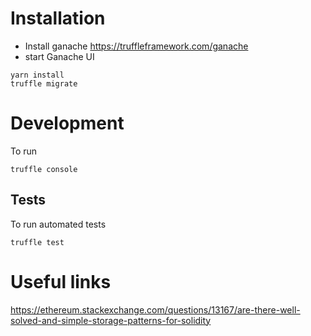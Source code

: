 # Installation

- Install ganache https://truffleframework.com/ganache
- start Ganache UI

```
yarn install
truffle migrate
```

# Development

To run
```
truffle console
```

## Tests

To run automated tests

```
truffle test
```

# Useful links

https://ethereum.stackexchange.com/questions/13167/are-there-well-solved-and-simple-storage-patterns-for-solidity